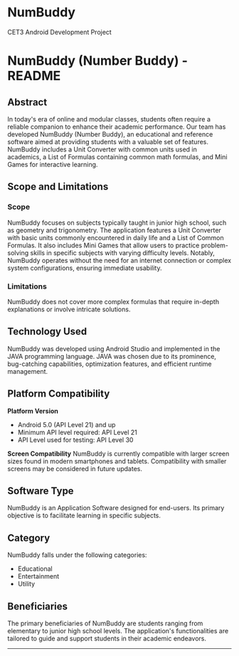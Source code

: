 # NumBuddy
CET3 Android Development Project

# NumBuddy (Number Buddy) - README

## Abstract

In today's era of online and modular classes, students often require a reliable companion to enhance their academic performance. Our team has developed NumBuddy (Number Buddy), an educational and reference software aimed at providing students with a valuable set of features. NumBuddy includes a Unit Converter with common units used in academics, a List of Formulas containing common math formulas, and Mini Games for interactive learning.

## Scope and Limitations

### Scope

NumBuddy focuses on subjects typically taught in junior high school, such as geometry and trigonometry. The application features a Unit Converter with basic units commonly encountered in daily life and a List of Common Formulas. It also includes Mini Games that allow users to practice problem-solving skills in specific subjects with varying difficulty levels. Notably, NumBuddy operates without the need for an internet connection or complex system configurations, ensuring immediate usability.

### Limitations

NumBuddy does not cover more complex formulas that require in-depth explanations or involve intricate solutions.

## Technology Used

NumBuddy was developed using Android Studio and implemented in the JAVA programming language. JAVA was chosen due to its prominence, bug-catching capabilities, optimization features, and efficient runtime management.

## Platform Compatibility

**Platform Version**
- Android 5.0 (API Level 21) and up
- Minimum API level required: API Level 21
- API Level used for testing: API Level 30

**Screen Compatibility**
NumBuddy is currently compatible with larger screen sizes found in modern smartphones and tablets. Compatibility with smaller screens may be considered in future updates.

## Software Type

NumBuddy is an Application Software designed for end-users. Its primary objective is to facilitate learning in specific subjects.

## Category

NumBuddy falls under the following categories:
- Educational
- Entertainment
- Utility

## Beneficiaries

The primary beneficiaries of NumBuddy are students ranging from elementary to junior high school levels. The application's functionalities are tailored to guide and support students in their academic endeavors.

---
